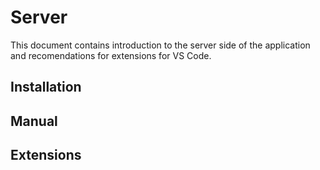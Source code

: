# Server

This document contains introduction to the server side of the application and recomendations for extensions for VS Code.

## Installation

## Manual

## Extensions
